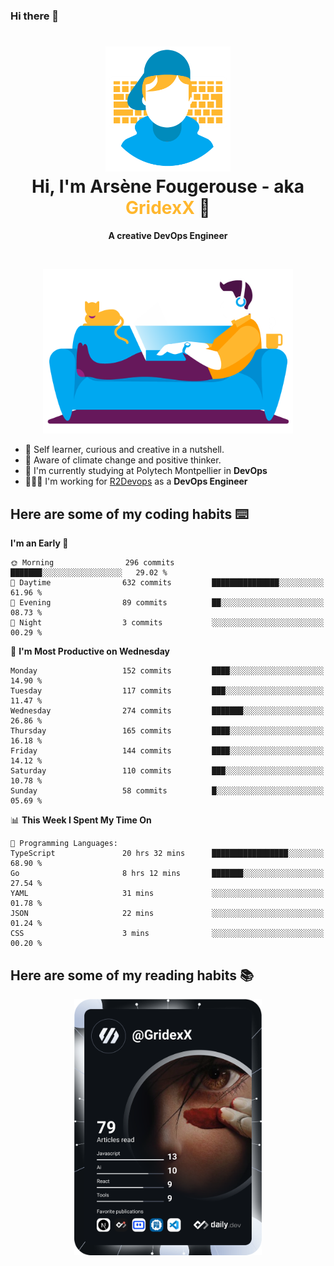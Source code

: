 ### Hi there 👋

<!--
**GridexX/gridexx** is a ✨ _special_ ✨ repository because its `README.md` (this file) appears on your GitHub profile.

Here are some ideas to get you started:

- 🔭 I’m currently working on ...
- 🌱 I’m currently learning ...
- 👯 I’m looking to collaborate on ...
- 🤔 I’m looking for help with ...
- 💬 Ask me about ...
- 📫 How to reach me: ...
- 😄 Pronouns: ...
- ⚡ Fun fact: ...
-->


<!-- Header -->
<h1 align="center">
  <img src="./images/user_profile.png" width="200">
  <br>
  Hi, I'm Arsène Fougerouse - aka <span style="color:#ffb72e">GridexX</span> 👋
</h1>


<p align="center">
  <b>A creative DevOps Engineer </b>
</p>
<br/>
<p align="center">
  <img src="./images/man_couch.png" width="400">
</p>

- 🎨 Self learner, curious and creative in a nutshell. 
- 🌱 Aware of climate change and positive thinker.
- 📕 I'm currently studying at Polytech Montpellier in **DevOps**
- 👨🏻‍💻 I'm working for [R2Devops](https://r2devops.io) as a **DevOps Engineer**


## Here are some of my coding habits ⌨️

<!-- Add a section about tech and Ops stack
  Like this one : https://github.com/Xanthus58#-tech-stack
-->
<!--START_SECTION:waka-->
**I'm an Early 🐤** 

```text
🌞 Morning                296 commits         ███████░░░░░░░░░░░░░░░░░░   29.02 % 
🌆 Daytime                632 commits         ███████████████░░░░░░░░░░   61.96 % 
🌃 Evening                89 commits          ██░░░░░░░░░░░░░░░░░░░░░░░   08.73 % 
🌙 Night                  3 commits           ░░░░░░░░░░░░░░░░░░░░░░░░░   00.29 % 
```
📅 **I'm Most Productive on Wednesday** 

```text
Monday                   152 commits         ████░░░░░░░░░░░░░░░░░░░░░   14.90 % 
Tuesday                  117 commits         ███░░░░░░░░░░░░░░░░░░░░░░   11.47 % 
Wednesday                274 commits         ███████░░░░░░░░░░░░░░░░░░   26.86 % 
Thursday                 165 commits         ████░░░░░░░░░░░░░░░░░░░░░   16.18 % 
Friday                   144 commits         ████░░░░░░░░░░░░░░░░░░░░░   14.12 % 
Saturday                 110 commits         ███░░░░░░░░░░░░░░░░░░░░░░   10.78 % 
Sunday                   58 commits          █░░░░░░░░░░░░░░░░░░░░░░░░   05.69 % 
```


📊 **This Week I Spent My Time On** 

```text
💬 Programming Languages: 
TypeScript               20 hrs 32 mins      █████████████████░░░░░░░░   68.90 % 
Go                       8 hrs 12 mins       ███████░░░░░░░░░░░░░░░░░░   27.54 % 
YAML                     31 mins             ░░░░░░░░░░░░░░░░░░░░░░░░░   01.78 % 
JSON                     22 mins             ░░░░░░░░░░░░░░░░░░░░░░░░░   01.24 % 
CSS                      3 mins              ░░░░░░░░░░░░░░░░░░░░░░░░░   00.20 % 
```


<!--END_SECTION:waka-->

## Here are some of my reading habits 📚
<div  align="center">
  <img src="./images/devcard.svg" width="300">
</div>
